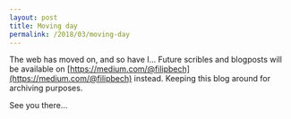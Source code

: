 ```yaml
---
layout: post
title: Moving day
permalink: /2018/03/moving-day
---
```


The web has moved on, and so have I... Future scribles and blogposts will be available on [https://medium.com/@filipbech](https://medium.com/@filipbech) instead. Keeping this blog around for archiving purposes. 

See you there...
